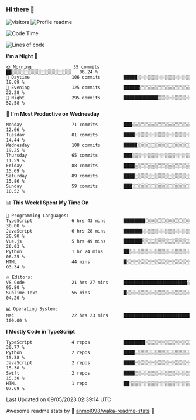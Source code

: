 ### Hi there 👋  
![visitors](https://visitor-badge.laobi.icu/badge?page_id=leverglowh) ![Profile readme](https://github.com/leverglowh/leverglowh/workflows/Profile%20readme/badge.svg?branch=master)

<!--START_SECTION:waka-->
![Code Time](http://img.shields.io/badge/Code%20Time-2%2C108%20hrs%2028%20mins-blue)

![Lines of code](https://img.shields.io/badge/From%20Hello%20World%20I%27ve%20Written-201.7%20thousand%20lines%20of%20code-blue)

**I'm a Night 🦉** 

```text
🌞 Morning                35 commits          ██░░░░░░░░░░░░░░░░░░░░░░░   06.24 % 
🌆 Daytime                106 commits         █████░░░░░░░░░░░░░░░░░░░░   18.89 % 
🌃 Evening                125 commits         ██████░░░░░░░░░░░░░░░░░░░   22.28 % 
🌙 Night                  295 commits         █████████████░░░░░░░░░░░░   52.58 % 
```
📅 **I'm Most Productive on Wednesday** 

```text
Monday                   71 commits          ███░░░░░░░░░░░░░░░░░░░░░░   12.66 % 
Tuesday                  81 commits          ████░░░░░░░░░░░░░░░░░░░░░   14.44 % 
Wednesday                108 commits         █████░░░░░░░░░░░░░░░░░░░░   19.25 % 
Thursday                 65 commits          ███░░░░░░░░░░░░░░░░░░░░░░   11.59 % 
Friday                   88 commits          ████░░░░░░░░░░░░░░░░░░░░░   15.69 % 
Saturday                 89 commits          ████░░░░░░░░░░░░░░░░░░░░░   15.86 % 
Sunday                   59 commits          ███░░░░░░░░░░░░░░░░░░░░░░   10.52 % 
```


📊 **This Week I Spent My Time On** 

```text
💬 Programming Languages: 
TypeScript               6 hrs 43 mins       ████████░░░░░░░░░░░░░░░░░   30.00 % 
JavaScript               6 hrs 28 mins       ███████░░░░░░░░░░░░░░░░░░   28.90 % 
Vue.js                   5 hrs 49 mins       ███████░░░░░░░░░░░░░░░░░░   26.03 % 
Python                   1 hr 24 mins        ██░░░░░░░░░░░░░░░░░░░░░░░   06.25 % 
HTML                     44 mins             █░░░░░░░░░░░░░░░░░░░░░░░░   03.34 % 

🔥 Editors: 
VS Code                  21 hrs 27 mins      ████████████████████████░   95.80 % 
Sublime Text             56 mins             █░░░░░░░░░░░░░░░░░░░░░░░░   04.20 % 

💻 Operating System: 
Mac                      22 hrs 23 mins      █████████████████████████   100.00 % 
```

**I Mostly Code in TypeScript** 

```text
TypeScript               4 repos             ████████░░░░░░░░░░░░░░░░░   30.77 % 
Python                   2 repos             ████░░░░░░░░░░░░░░░░░░░░░   15.38 % 
JavaScript               2 repos             ████░░░░░░░░░░░░░░░░░░░░░   15.38 % 
Swift                    2 repos             ████░░░░░░░░░░░░░░░░░░░░░   15.38 % 
HTML                     1 repo              ██░░░░░░░░░░░░░░░░░░░░░░░   07.69 % 
```




 Last Updated on 09/05/2023 02:39:14 UTC
<!--END_SECTION:waka-->


Awesome readme stats by :star2: [anmol098/waka-readme-stats](https://github.com/anmol098/waka-readme-stats) :star2:

